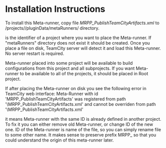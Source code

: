 Installation Instructions
=========================

To install this Meta-runner, copy file *MRPP_PublishTeamCityArtifacts.xml* to <TeamCity Data Directory>/projects/<Project ID>/pluginData/metaRunners/ directory.

<Project ID> is the identifier of a project where you want to place the Meta-runner. If "metaRunners" directory does not exist it should be created.
Once you place a file on disk, TeamCity server will detect it and load this Meta-runner. No server restart is required.

Meta-runner placed into some project will be available to build configurations from this project and all subprojects. 
If you want Meta-runner to be available to all of the projects, it should be placed in Root project.

If after placing the Meta-runner on disk you see the following error in TeamCity web interface:
Meta-Runner with id 'MRPP_PublishTeamCityArtifacts' was registered from path '<some path>\MRPP_PublishTeamCityArtifacts.xml' and cannot be overriden from path '<another path>\MRPP_PublishTeamCityArtifacts.xml' 

it means Meta-runner with the same ID is already defined in another project. To fix it you can either remove old Meta-runner, or change ID of the new one.
ID of the Meta-runner is name of the file, so you can simply rename file to some other name. It makes sense to preserve prefix MRPP_ so that you could understand the origin of this meta-runner later.
